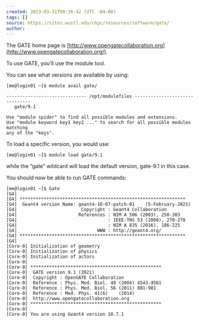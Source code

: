 ```yaml
---
created: 2023-03-31T09:26:42 (UTC -04:00)
tags: []
source: https://sites.wustl.edu/chpc/resources/software/gate/
author:
---
```


The GATE home page is [http://www.opengatecollaboration.org](http://www.opengatecollaboration.org/).

To use GATE, you’ll use the module tool.

You can see what versions are available by using:

```
[me@login01 ~]$ module avail gate/

------------------------------ /opt/modulefiles -------------------------------
   gate/9.1

Use "module spider" to find all possible modules and extensions.
Use "module keyword key1 key2 ..." to search for all possible modules matching
any of the "keys".
```

To load a specific version, you would use:

```
[me@login01 ~]$ module load gate/9.1
```

while the “gate” wildcard will load the default version, gate-9.1 in this case.

You should now be able to run GATE commands:

```
[me@login01 ~]$ Gate
[G4]
[G4] **************************************************************
[G4]  Geant4 version Name: geant4-10-07-patch-01    (5-February-2021)
[G4]                        Copyright : Geant4 Collaboration
[G4]                       References : NIM A 506 (2003), 250-303
[G4]                                  : IEEE-TNS 53 (2006), 270-278
[G4]                                  : NIM A 835 (2016), 186-225
[G4]                              WWW : http://geant4.org/
[G4] **************************************************************
[G4]
[Core-0] Initialization of geometry
[Core-0] Initialization of physics
[Core-0] Initialization of actors
[Core-0]
[Core-0] *************************************************
[Core-0]  GATE version 9.1 (2021)
[Core-0]  Copyright : OpenGATE Collaboration
[Core-0]  Reference : Phys. Med. Biol. 49 (2004) 4543-4561
[Core-0]  Reference : Phys. Med. Biol. 56 (2011) 881-901
[Core-0]  Reference : Med. Phys. 41(6)    (2014)
[Core-0]  http://www.opengatecollaboration.org
[Core-0] *************************************************
[Core-0]
[Core-0] You are using Geant4 version 10.7.1
```
